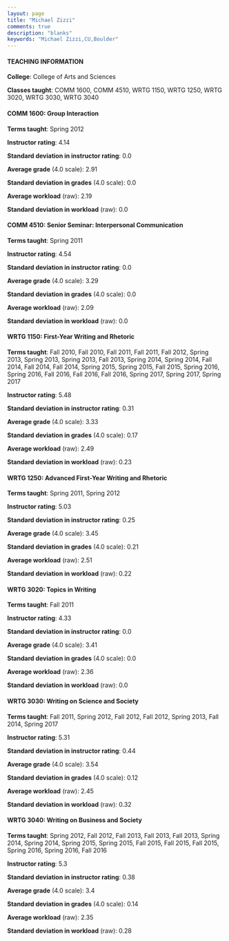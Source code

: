 ```yaml
---
layout: page
title: "Michael Zizzi" 
comments: true
description: "blanks"
keywords: "Michael Zizzi,CU,Boulder"
---
```

<head>
<script src="https://ajax.googleapis.com/ajax/libs/jquery/2.1.3/jquery.min.js"></script>
<script src="https://dl.dropboxusercontent.com/s/pc42nxpaw1ea4o9/highcharts.js?dl=0"></script>
<!-- <script src="../assets/js/highcharts.js"></script> -->
<style type="text/css">@font-face {
	font-family: "Bebas Neue";
	src: url(https://www.filehosting.org/file/details/544349/BebasNeue Regular.otf) format("opentype");
	}
	h1.Bebas { 
		font-family: "Bebas Neue", Verdana, Tahoma;
	}
</style>
</head>
	   
#### TEACHING INFORMATION

**College**: College of Arts and Sciences

**Classes taught**: COMM 1600, COMM 4510, WRTG 1150, WRTG 1250, WRTG 3020, WRTG 3030, WRTG 3040

#### COMM 1600: Group Interaction

**Terms taught**: Spring 2012

**Instructor rating**: 4.14

**Standard deviation in instructor rating**: 0.0

**Average grade** (4.0 scale): 2.91

**Standard deviation in grades** (4.0 scale): 0.0

**Average workload** (raw): 2.19

**Standard deviation in workload** (raw): 0.0

#### COMM 4510: Senior Seminar: Interpersonal Communication

**Terms taught**: Spring 2011

**Instructor rating**: 4.54

**Standard deviation in instructor rating**: 0.0

**Average grade** (4.0 scale): 3.29

**Standard deviation in grades** (4.0 scale): 0.0

**Average workload** (raw): 2.09

**Standard deviation in workload** (raw): 0.0

#### WRTG 1150: First-Year Writing and Rhetoric

**Terms taught**: Fall 2010, Fall 2010, Fall 2011, Fall 2011, Fall 2012, Spring 2013, Spring 2013, Spring 2013, Fall 2013, Spring 2014, Spring 2014, Fall 2014, Fall 2014, Fall 2014, Spring 2015, Spring 2015, Fall 2015, Spring 2016, Spring 2016, Fall 2016, Fall 2016, Fall 2016, Spring 2017, Spring 2017, Spring 2017

**Instructor rating**: 5.48

**Standard deviation in instructor rating**: 0.31

**Average grade** (4.0 scale): 3.33

**Standard deviation in grades** (4.0 scale): 0.17

**Average workload** (raw): 2.49

**Standard deviation in workload** (raw): 0.23

#### WRTG 1250: Advanced First-Year Writing and Rhetoric

**Terms taught**: Spring 2011, Spring 2012

**Instructor rating**: 5.03

**Standard deviation in instructor rating**: 0.25

**Average grade** (4.0 scale): 3.45

**Standard deviation in grades** (4.0 scale): 0.21

**Average workload** (raw): 2.51

**Standard deviation in workload** (raw): 0.22

#### WRTG 3020: Topics in Writing

**Terms taught**: Fall 2011

**Instructor rating**: 4.33

**Standard deviation in instructor rating**: 0.0

**Average grade** (4.0 scale): 3.41

**Standard deviation in grades** (4.0 scale): 0.0

**Average workload** (raw): 2.36

**Standard deviation in workload** (raw): 0.0

#### WRTG 3030: Writing on Science and Society

**Terms taught**: Fall 2011, Spring 2012, Fall 2012, Fall 2012, Spring 2013, Fall 2014, Spring 2017

**Instructor rating**: 5.31

**Standard deviation in instructor rating**: 0.44

**Average grade** (4.0 scale): 3.54

**Standard deviation in grades** (4.0 scale): 0.12

**Average workload** (raw): 2.45

**Standard deviation in workload** (raw): 0.32

#### WRTG 3040: Writing on Business and Society

**Terms taught**: Spring 2012, Fall 2012, Fall 2013, Fall 2013, Fall 2013, Spring 2014, Spring 2014, Spring 2015, Spring 2015, Fall 2015, Fall 2015, Fall 2015, Spring 2016, Spring 2016, Fall 2016

**Instructor rating**: 5.3

**Standard deviation in instructor rating**: 0.38

**Average grade** (4.0 scale): 3.4

**Standard deviation in grades** (4.0 scale): 0.14

**Average workload** (raw): 2.35

**Standard deviation in workload** (raw): 0.28


